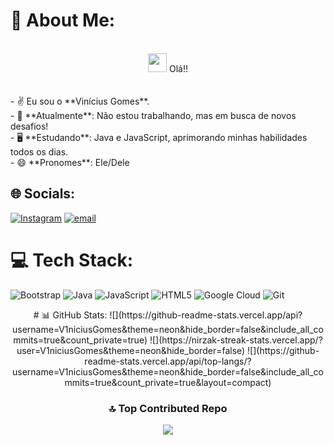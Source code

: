 # 💫 About Me:
<div align="center"><br>  <img src="https://media.giphy.com/media/hvRJCLFzcasrR4ia7z/giphy.gif" width="30px"> Olá!!<br></div><br><br>- ✌️ Eu sou o **Vinícius Gomes**.  <br>- 🧟 **Atualmente**: Não estou trabalhando, mas em busca de novos desafios!  <br>- 🖥️ **Estudando**: Java e JavaScript, aprimorando minhas habilidades todos os dias.  <br>- 😄 **Pronomes**: Ele/Dele  


## 🌐 Socials:
[![Instagram](https://img.shields.io/badge/Instagram-%23E4405F.svg?logo=Instagram&logoColor=white)](https://instagram.com/_vgs.08) [![email](https://img.shields.io/badge/Email-D14836?logo=gmail&logoColor=white)](mailto:v1nie0044@gmail.com) 

# 💻 Tech Stack:
![Bootstrap](https://img.shields.io/badge/bootstrap-%238511FA.svg?style=plastic&logo=bootstrap&logoColor=white) ![Java](https://img.shields.io/badge/java-%23ED8B00.svg?style=plastic&logo=openjdk&logoColor=white) ![JavaScript](https://img.shields.io/badge/javascript-%23323330.svg?style=plastic&logo=javascript&logoColor=%23F7DF1E) ![HTML5](https://img.shields.io/badge/html5-%23E34F26.svg?style=plastic&logo=html5&logoColor=white) ![Google Cloud](https://img.shields.io/badge/GoogleCloud-%234285F4.svg?style=plastic&logo=google-cloud&logoColor=white) ![Git](https://img.shields.io/badge/git-%23F05033.svg?style=plastic&logo=git&logoColor=white)

<div align="center">
# 📊 GitHub Stats:
![](https://github-readme-stats.vercel.app/api?username=V1niciusGomes&theme=neon&hide_border=false&include_all_commits=true&count_private=true)
![](https://nirzak-streak-stats.vercel.app/?user=V1niciusGomes&theme=neon&hide_border=false)
![](https://github-readme-stats.vercel.app/api/top-langs/?username=V1niciusGomes&theme=neon&hide_border=false&include_all_commits=true&count_private=true&layout=compact)



### 🔝 Top Contributed Repo
![](https://github-contributor-stats.vercel.app/api?username=V1niciusGomes&limit=5&theme=blue-green&combine_all_yearly_contributions=true)

<!-- Proudly created with GPRM ( https://gprm.itsvg.in ) -->
